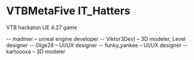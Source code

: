 # VTBMetaFive IT_Hatters
VTB hackaton UE 4.27 game

-- madmer – unreal engine developer
-- Viktor3Dev) – 3D modeler, Level designer
-- Olge28 – UI/UX designer
-- funky_yankee – UI/UX designer
-- kartoooxa – 3D modeler

